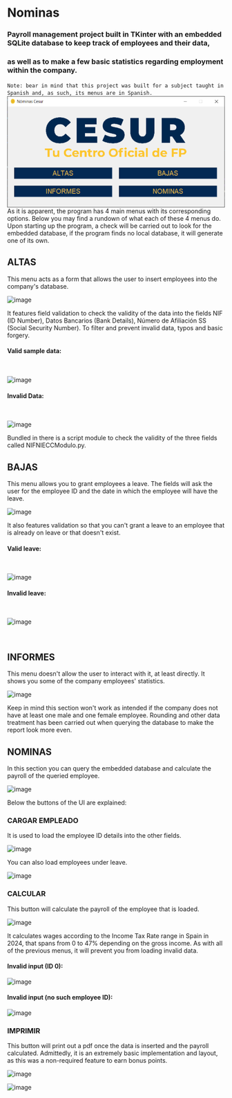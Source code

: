 # Nominas
### Payroll management project built in TKinter with an embedded SQLite database to keep track of employees and their data,
### as well as to make a few basic statistics regarding employment within the company.
`Note: bear in mind that this project was built for a subject taught in Spanish and, as such, its menus are in Spanish.` 
<br>
<img align="left" alt="Nominas" width="1000px" src="https://github.com/DFennec/nominas/blob/master/Thumbnail.png?raw=true"/>
As it is apparent, the program has 4 main menus with its corresponding options. Below you may find a rundown of what each of these 4 menus do. Upon starting up the program, a check
will be carried out to look for the embedded database, if the program finds no local database, it will generate one of its own.
## ALTAS
  This menu acts as a form that allows the user to insert employees into the company's database.<br>
  
  ![image](https://github.com/user-attachments/assets/dfd9a91f-4a96-44c7-b8b1-405dc26aa45c)
  
  It features field validation to check the validity of the data into the fields NIF (ID  Number), Datos Bancarios (Bank Details), Número de Afiliación SS (Social Security Number). To filter and prevent invalid data, typos and basic forgery.
  #### Valid sample data:
  <br>
  
  ![image](https://github.com/user-attachments/assets/a9d4e932-73e4-4a3b-843f-387c9eb47be2)
  
  #### Invalid Data:
  <br>
  
  ![image](https://github.com/user-attachments/assets/be411c25-e94c-421f-b171-3351cfdec88e)
  
  Bundled in there is a script module to check the validity of the three fields called NIFNIECCModulo.py.<br>
## BAJAS
  This menu allows you to grant employees a leave. The fields will ask the user for the employee ID and the date in which the employee will have the leave.<br>
  
  ![image](https://github.com/user-attachments/assets/c5ef886e-89ef-4fde-b09e-05b92a6a0e98)

  It also features validation so that you can't grant a leave to an employee that is already on leave or that doesn't exist.
  #### Valid leave:
  <br>
  
  ![image](https://github.com/user-attachments/assets/7472b7eb-e792-4aac-b8ae-03cdd46db555)

  #### Invalid leave:
  <br>

  ![image](https://github.com/user-attachments/assets/e5a52d68-ea9c-45d0-82e6-21f0cc1110d7)

  <br>
  
## INFORMES
  This menu doesn't allow the user to interact with it, at least directly. It shows you some of the company employees' statistics.<br>

  ![image](https://github.com/user-attachments/assets/8aa6b1a8-db51-4614-bf7a-04ca551ff86f)

  Keep in mind this section won't work as intended if the company does not have at least one male and one female employee. 
  Rounding and other data treatment has been carried out when querying the database to make the report look more even. 
## NOMINAS
  In this section you can query the embedded database and calculate the payroll of the queried employee.<br>
  
  ![image](https://github.com/user-attachments/assets/5e552532-8a10-4ca7-836c-7405dc7b3ef0)

  Below the buttons of the UI are explained:
  
  ### CARGAR EMPLEADO

  It is used to load the employee ID details into the other fields. <br>
  
  ![image](https://github.com/user-attachments/assets/2c81d1de-ed05-4b3d-b487-c71c38667ed7)

  You can also load employees under leave. <br>

  ![image](https://github.com/user-attachments/assets/de93291e-f9f1-4b55-9054-4c3451074cf8)

  ### CALCULAR

  This button will calculate the payroll of the employee that is loaded.

  ![image](https://github.com/user-attachments/assets/a747d990-5d63-4d23-9b0c-c1c1ff7e96c7)

  It calculates wages according to the Income Tax Rate range in Spain in 2024, that spans from 0 to 47% depending on the gross income.
  As with all of the previous menus, it will prevent you from loading invalid data.

  #### Invalid input (ID 0):
  
  ![image](https://github.com/user-attachments/assets/b8af3a38-6367-4d3f-870d-edbd5f582d5e)
  
  #### Invalid input (no such employee ID):
  
  ![image](https://github.com/user-attachments/assets/b771e33c-199c-4c0f-8a5f-c583117ee804)
  
  ### IMPRIMIR

  This button will print out a pdf once the data is inserted and the payroll calculated.
  Admittedly, it is an extremely basic implementation and layout, as this was a non-required feature to earn bonus points.

  ![image](https://github.com/user-attachments/assets/61af9059-4b0c-4af1-971b-989907125c3f)

  ![image](https://github.com/user-attachments/assets/2a922d9a-da38-483c-9f5a-efc5c7cbc7a1)
